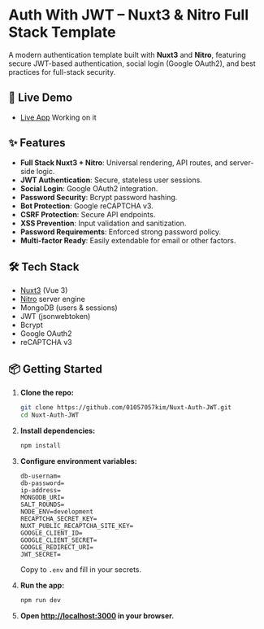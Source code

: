 # Auth With JWT – Nuxt3 & Nitro Full Stack Template

A modern authentication template built with **Nuxt3** and **Nitro**, featuring secure JWT-based authentication, social login (Google OAuth2), and best practices for full-stack security.

## 🚀 Live Demo

- [Live App](https://nuxt-auth-jwt.onrender.com) Working on it

## ✨ Features

- **Full Stack Nuxt3 + Nitro**: Universal rendering, API routes, and server-side logic.
- **JWT Authentication**: Secure, stateless user sessions.
- **Social Login**: Google OAuth2 integration.
- **Password Security**: Bcrypt password hashing.
- **Bot Protection**: Google reCAPTCHA v3.
- **CSRF Protection**: Secure API endpoints.
- **XSS Prevention**: Input validation and sanitization.
- **Password Requirements**: Enforced strong password policy.
- **Multi-factor Ready**: Easily extendable for email or other factors.

## 🛠️ Tech Stack

- [Nuxt3](https://nuxt.com/) (Vue 3)
- [Nitro](https://nitro.unjs.io/) server engine
- MongoDB (users & sessions)
- JWT (jsonwebtoken)
- Bcrypt
- Google OAuth2
- reCAPTCHA v3

## 📦 Getting Started

1. **Clone the repo:**
   ```bash
   git clone https://github.com/01057057kim/Nuxt-Auth-JWT.git
   cd Nuxt-Auth-JWT
   ```

2. **Install dependencies:**
   ```bash
   npm install
   ```

3. **Configure environment variables:**  
    ```
    db-usernam=
    db-password=
    ip-address=
    MONGODB_URI=
    SALT_ROUNDS=
    NODE_ENV=development
    RECAPTCHA_SECRET_KEY=
    NUXT_PUBLIC_RECAPTCHA_SITE_KEY=
    GOOGLE_CLIENT_ID=
    GOOGLE_CLIENT_SECRET=
    GOOGLE_REDIRECT_URI=
    JWT_SECRET=
    ```
   Copy to `.env` and fill in your secrets.


4. **Run the app:**
   ```bash
   npm run dev
   ```

5. **Open [http://localhost:3000](http://localhost:3000) in your browser.**
